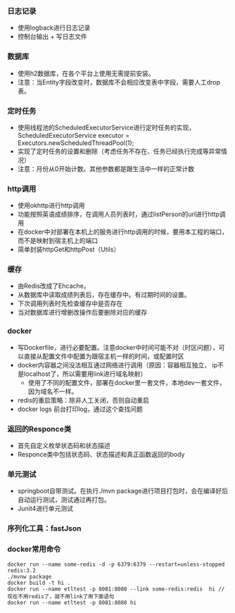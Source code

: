 ### 日志记录
- 使用logback进行日志记录
- 控制台输出 + 写日志文件

### 数据库
- 使用h2数据库，在各个平台上使用无需提前安装。
- 注意：当Entity字段改变时，数据库不会相应改变表中字段，需要人工drop表。

### 定时任务
- 使用线程池的ScheduledExecutorService进行定时任务的实现， ScheduledExecutorService executor = Executors.newScheduledThreadPool(1);
- 实现了定时任务的设置和删除（考虑任务不存在、任务已经执行完成等异常情况）
- 注意：月份从0开始计数。其他参数都是跟生活中一样的正常计数

### http调用
- 使用okhttp进行http调用
- 功能按照英语成绩排序，在调用人员列表时，通过listPerson的url进行http调用
- 在docker中对部署在本机上的服务进行http调用的时候，要用本工程的端口，而不是映射到宿主机上的端口
- 简单封装httpGet和httpPost（Utils）

### 缓存
- 由Redis改成了Ehcache。
- 从数据库中读取成绩列表后，存在缓存中。有过期时间的设置。
- 下次调用列表时先检查缓存中是否存在
- 当对数据库进行增删改操作后要删除对应的缓存

### docker
- 写Dockerfile，进行必要配置。注意docker中时间可能不对（时区问题），可以直接从配置文件中配置为跟宿主机一样的时间，或配置时区
- docker内容器之间没法相互通过网络进行调用（原因：容器相互独立， ip不是localhost了，所以需要用link进行域名映射）
    - 使用了不同的配置文件，部署在docker里一套文件，本地dev一套文件，因为域名不一样。
- redis的重启策略：除非人工关闭，否则自动重启
- docker logs 前台打印log，通过这个查找问题

### 返回的Responce类
- 首先自定义枚举状态码和状态描述
- Responce类中包括状态码、状态描述和真正函数返回的body

### 单元测试
- springboot自带测试。在执行./mvn package进行项目打包时，会在编译好后自动运行测试，测试通过再打包。
- Junit4进行单元测试

### 序列化工具：fastJson

### docker常用命令
```
docker run --name some-redis -d -p 6379:6379 --restart=unless-stopped redis:3.2 
./mvnw package
docker build -t hi .
docker run --name etltest -p 8081:8080 --link some-redis:redis  hi // 现在不用redis了，就不用link了用下面语句
docker run --name etltest -p 8081:8080 hi 
```



